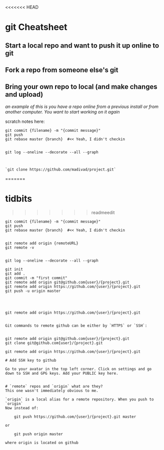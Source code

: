 <<<<<<< HEAD
# git Cheatsheet

## Start a local repo and want to push it up online to git
## Fork a repo from someone else's git
## Bring your own repo to local (and make changes and upload)
*an example of this is you have a repo online from a previous install or from another computer. You want to start working on it again*


scratch notes here:

    git commit {filename} -m "{commit message}"
    git push
    git rebase master {branch}  #<< Yeah, I didn't checkin


    git log --oneline --decorate --all --graph



    `git clone https://github.com/madivad/project.git`
=======
# tidbits

>>>>>>> readmeedit

    git commit {filename} -m "{commit message}"
    git push
    git rebase master {branch}  #<< Yeah, I didn't checkin


    git remote add origin {remoteURL}
    git remote -v


    git log --oneline --decorate --all --graph

    git init
    git add .
    git commit -m "first commit"
    git remote add origin git@github.com{user}/{project}.git
    git remote add origin https://github.com/{user}/{project}.git
    git push -u origin master




    git remote add origin https://github.com/{user}/{project}.git


    Git commands to remote github can be either by `HTTPS` or `SSH`:


    git remote add origin git@github.com{user}/{project}.git
    git clone git@github.com{user}/{project}.git

    git remote add origin https://github.com/{user}/{project}.git

    # Add SSH key to github

    Go to your avatar in the top left corner. Click on settings and go down to SSH and GPG keys. Add your PUBLIC key here.


    # `remote` repos and `origin` what are they?
    This one wasn't immediately obvious to me.

    `origin` is a local alias for a remote repository. When you push to `origin`
    Now instead of:

        git push https://github.com/{user}/{project}.git master

    or

        git push origin master

    where origin is located on github
